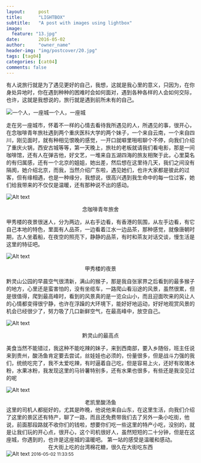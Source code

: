 ```yaml
---
layout:     post
title:      "LIGHTBOX"
subtitle:   "A post with images using lightbox"
image:
  feature: "13.jpg"
date:       2016-05-02 
author:     "owner_name"
header-img: "img/postcover/20.jpg"
tags: [tag04]
categories: [cat04]
comments: false
---
```


有人说旅行就是为了遇见更好的自己，我想，这就是我心里的意义，只因为，在你身处异地时，你在遇到种种的困难时会如何面对，遇到各种各样的人会如何交际，也许，这就是我想说的，旅行就是遇到前所未有的自己。

![一个人，一座城一个人，一座城](http://7xtust.com1.z0.glb.clouddn.com/1.jpg "一个人，一座城一个人，一座城")
          

走在另一座城市，怀着不一样的心情去看待我所遇见的人，所遇见的事，很开心，在念咖啡青年旅社遇到两个重庆医科大学的两个妹子，一个来自云南，一个来自四川，刚见面时，就有种相见恨晚的感觉，一开口就噼里啪啦聊个不停，向我们介绍了重庆火锅，西安古城等等，第一天晚上，旅社的老板就请我们看电影，那是一间咖啡馆，还有人在弹吉他，好文艺，一堆来自五湖四海的旅友相聚于此，心里莫名的有归属感，还有一个北京的姐姐，她出差，然后想在这里待几天，我们之间没有隔阂，她介绍北京，而我，当然介绍广东啦，遇见她们，也许大家都是彼此的过客，但有缘相遇，也是一种缘分，我想说，很高兴遇到我生命中的每一位过客，她们给我带来的不仅仅是温暖，还有那种说不出的感动。

 
![Alt text](http://7xtust.com1.z0.glb.clouddn.com/2.jpg "念咖啡青年旅舍")
                <div class="text" style=" text-align:center;">念咖啡青年旅舍</div> 

甲秀楼的夜景很迷人，分为两边，从右手边看，有香港的氛围，从左手边看，有它自己本地的特色，里面有人品茶，一边看着江水一边品茶，那种感觉，就像唐朝时期，古人坐着船，在夜空的照亮下，静静的品茶，有时和茶友对话交谈，慢生活是这里的特征吧。

 
![Alt text](http://7xtust.com1.z0.glb.clouddn.com/3.jpg "甲秀楼的夜景")
            <div class="text" style=" text-align:center;">   甲秀楼的夜景</div> 

黔灵山公园的早晨空气很清新，满山的猴子，那是我自张家界之后看到的最多猴子的地方，心里还是蛮害怕的，没有坐缆车，一路爬山看沿途的风景，虽然很累，但是很值得，爬到最高峰时，看到的风景真的是一览众山小，而且迎面吹来的风让人的心情都变得很宁静，也许在浮躁的大环境下，能好好地运动，好好地观赏风景的机会已经很少了，努力吸了几口新鲜空气，在最高峰中，放空自己。

 
![Alt text](http://7xtust.com1.z0.glb.clouddn.com/4.jpg "黔灵山的最高处")
           <div class="text" style=" text-align:center;">   黔灵山的最高点</div> 
 
美食当然不能错过，我这种不能吃辣的妹子，来到西南部，要入乡随俗，班主任说来到贵州，酸汤鱼肯定要去尝试，丝娃娃也必须的，份量很多，但是战斗力强的我们，统统吃完了，我不太爱吃辣，有时逼着自己吃，但是容易上火，还好有玫瑰冰粉，水果冰粉，我发现这里的马铃薯特别多，还有水果也很多，有些还是我没见过的呢

 
![Alt text](http://7xtust.com1.z0.glb.clouddn.com/5.jpg "老凯里酸汤鱼")
           <div class="text" style=" text-align:center;">老凯里酸汤鱼</div> 
这里的司机人都挺好的，尤其是昨晚，他说他来自山东，在这里生活，向我们介绍了这里的景区还有特产，聊了一路，而且还免费带我们去了另外一条小吃街，他说，前面那段路就不收你们的钱啦，想要你们吃一些这里的特产小吃，没别的，就是让我们玩的开心点，很开心，这个司机很好人，虽然短短的二十分钟，但是在这座城，你遇到的，也许是这座城的温暖吧。         第一站的感受是温暖和感动。 
        <div class="text" style=" text-align:center;">在大街上吃的台湾棉花糖，很久在大街吃东西</div> 
![Alt text](http://7xtust.com1.z0.glb.clouddn.com/6.jpg "Optional title")
<small>2016-05-02 11:33:55</small>
